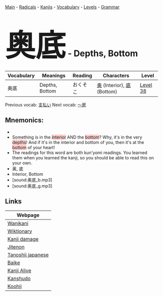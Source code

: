 <style> bigfont {font-size: 100px}</style>
[Main](../README.md) -
[Radicals](../radicals.md) -
[Kanjis](../kanjis.md) -
[Vocabulary](../vocabulary.md) -
[Levels](../levels.md) -
[Grammar](../grammar.md)
# <bigfont> 奥底</bigfont> - Depths, Bottom 

| Vocabulary | Meanings | Reading | Characters | Level |
| --- | --- | --- | --- | --- |
| 奥底 | Depths, Bottom | おくそこ |  [奥](../kanjis/奥.md) (Interior), [底](../kanjis/底.md) (Bottom) | [Level 38](../levels/wk_level38.md) |

Previous vocab: [支払い](支払い.md) Next vocab: [〜房](〜房.md) 

## Mnemonics:

* 
* Something is in the <span style="background-color:#ffcccb"> interior</span> AND the <span style="background-color:#ffcccb"> bottom</span>? Why, it's in the very <span style="background-color:#ffcccb"> depths</span>! And if it's in the interior and bottom of you, then it's at the <span style="background-color:#ffcccb"> bottom</span> of your heart!
* The readings for this word are both kun'yomi readings. You learned them when you learned the kanji, so you should be able to read this on your own.
* 奥, 底
* Interior, Bottom
* [sound:奥底_b.mp3]
* [sound:奥底_g.mp3]


## Links 

| Webpage |
| --- |
| [Wanikani          ](https://www.wanikani.com/kanji/奥底) |
| [Wiktionary        ](https://en.wiktionary.org/wiki/奥底) |
| [Kanji damage      ](http://www.kanjidamage.com/kanji/search?utf8=✓&q=奥底) |
| [Jitenon           ](https://jitenon.com/kanji/奥底) |
| [Tanoshii japanese ](https://www.tanoshiijapanese.com/dictionary/kanji.cfm?k=奥底) |
| [Baike             ](https://baike.baidu.com/item/奥底) |
| [Kanji Alive       ](https://app.kanjialive.com/奥底) |
| [Kanshudo          ](https://www.kanshudo.com/searchmn?q=奥底) |
| [Koohii            ](https://kanji.koohii.com/study/kanji/奥底) |
